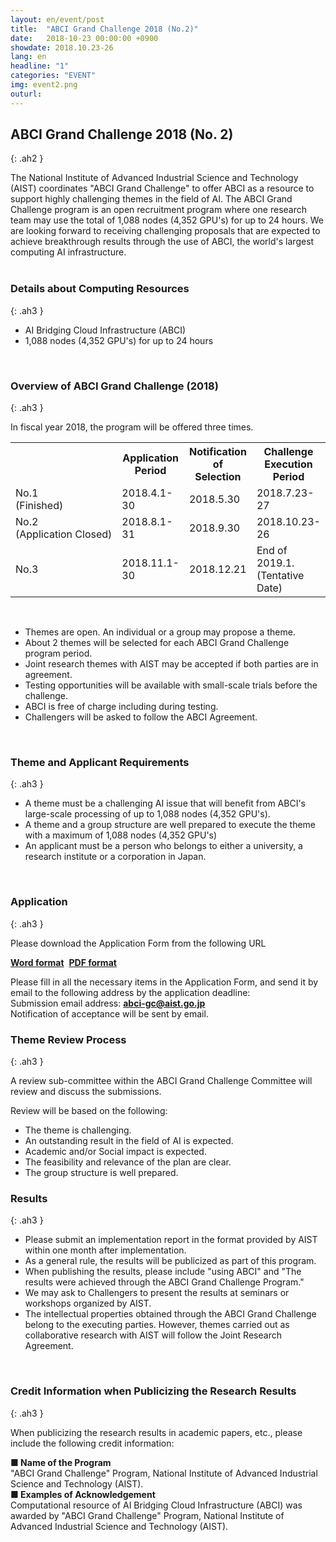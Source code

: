 ```yaml
---
layout: en/event/post
title:  "ABCI Grand Challenge 2018 (No.2)"
date:   2018-10-23 00:00:00 +0900
showdate: 2018.10.23-26
lang: en
headline: "1"
categories: "EVENT"
img: event2.png
outurl:
---
```



## ABCI Grand Challenge 2018 (No. 2)
{: .ah2 }

<div class="lead_text">The National Institute of Advanced Industrial Science and Technology (AIST) coordinates "ABCI Grand Challenge" to offer ABCI as a resource to support highly challenging themes in the field of AI.  The ABCI Grand Challenge program is an open recruitment program where one research team may use the total of 1,088 nodes (4,352 GPU's) for up to 24 hours.  We are looking forward to receiving challenging proposals that are expected to achieve breakthrough results through the use of ABCI, the world's largest computing AI infrastructure.</div>
<br />


### Details about Computing Resources
{: .ah3 }

<ul class="dot_ul">
<li class="dot">AI Bridging Cloud Infrastructure (ABCI)</li>
<li class="dot">1,088 nodes (4,352 GPU's) for up to 24 hours</li>
</ul>

<br />


### Overview of ABCI Grand Challenge (2018)
{: .ah3 }

<p class="c">In fiscal year 2018, the program will be offered three times.</p>
<table class="table">
<tr align="center">
<th>&nbsp;</th>
<th>Application Period</th>
<th>Notification of Selection</th>
<th>Challenge Execution Period</th>
</tr>
<tr>
<td>No.1 <br /><nobr>(Finished)</nobr></td>
<td>2018.4.1-30</td>
<td>2018.5.30</td>
<td>2018.7.23-27</td>
</tr>
<tr>
<td>No.2 <br /><nobr>(Application Closed)</nobr></td>
<td>2018.8.1-31</td>
<td>2018.9.30</td>
<td>2018.10.23-26</td>
</tr>
<tr>
<td>No.3</td>
<td>2018.11.1-30</td>
<td>2018.12.21</td>
<td>End of 2019.1. <br />(Tentative Date)</td>
</tr>
</table>
<br />

<ul class="dot_ul">
<li class="dot">Themes are open. An individual or a group may propose a theme.</li>
<li class="dot">About 2 themes will be selected for each ABCI Grand Challenge program period.</li>
<li class="dot">Joint research themes with AIST may be accepted if both parties are in agreement.</li>
<li class="dot">Testing opportunities will be available with small-scale trials before the challenge.</li>
<li class="dot">ABCI is free of charge including during testing.</li>
<li class="dot">Challengers will be asked to follow the ABCI Agreement.</li>
</ul>

<br />


### Theme and Applicant Requirements
{: .ah3 }

<ul class="dot_ul">
<li class="dot">A theme must be a challenging AI issue that will benefit from ABCI's large-scale processing of up to 1,088 nodes (4,352 GPU's).</li>
<li class="dot">A theme and a group structure are well prepared to execute the theme with a maximum of 1,088 nodes (4,352 GPU's)</li>
<li class="dot">An applicant must be a person who belongs to either a university, a research institute or a corporation in Japan.</li>
</ul>    

<br />


### Application
{: .ah3 }

<div class="c">
<p>Please download the Application Form from the following URL</p>
<p><a href="../../../../assets/GrandChallenge/abci-gc-proposal.docx" class="link"><strong>Word format</strong></a>&nbsp;&nbsp;<a href="../../../../assets/GrandChallenge/abci-gc-proposal.pdf" class="link ml30"><strong>PDF format</strong></a></p>
Please fill in all the necessary items in the Application Form, and send it by email to the following address by the application deadline:<br />
Submission email address: <a href="mailto:abci-gc@aist.go.jp" target="_blank" class="link"><strong>abci-gc@aist.go.jp</strong></a><br />
Notification of acceptance will be sent by email.<br />
</div>


### Theme Review Process
{: .ah3 }

<div class="c">
<p class="mb2p">A review sub-committee within the ABCI Grand Challenge Committee will review and discuss the submissions. </p>
Review will be based on the following:<br />
<ul class="dot_ul">
<li class="dot">The theme is challenging.</li>
<li class="dot">An outstanding result in the field of AI is expected.</li>
<li class="dot">Academic and/or Social impact is expected.</li>
<li class="dot">The feasibility and relevance of the plan are clear.</li>
<li class="dot">The group structure is well prepared.</li>
</ul>   
</div>


### Results
{: .ah3 }

<ul class="dot_ul">
<li class="dot">Please submit an implementation report in the format provided by AIST within one month after implementation.</li>
<li class="dot">As a general rule, the results will be publicized as part of this program.</li>
<li class="dot">When publishing the results, please include  "using ABCI" and "The results were achieved through the ABCI Grand Challenge Program."</li>
<li class="dot">We may ask to Challengers to present the results at seminars or workshops organized by AIST. </li>
<li class="dot">The intellectual properties obtained through the ABCI Grand Challenge belong to the executing parties. However, themes carried out as collaborative research with AIST will follow the Joint Research Agreement.</li>
</ul>  

<br />


### Credit Information when Publicizing the Research Results
{: .ah3 }

<div class="c">
<p>When publicizing the research results in academic papers, etc., please include the following credit information:</p>
<div>
<strong>■ Name of the Program</strong><br />
"ABCI Grand Challenge" Program, National Institute of Advanced Industrial Science and Technology (AIST).
</div>
<div>
<strong>■ Examples of Acknowledgement</strong><br />
Computational resource of AI Bridging Cloud Infrastructure (ABCI) was awarded by "ABCI Grand Challenge" Program, National Institute of Advanced Industrial Science and Technology (AIST).
